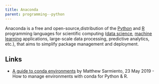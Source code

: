 ```yaml
---
title: Anaconda
parent: programming--python
---
```


<def>Anaconda</def> is a free and open-source,distribution of the [Python](index) and [R](../r.md "R Programming Language") programming languages for scientific computing ([data science](../data-science), [machine learning](../../comp-sci/ml) applications, large-scale data processing, predictive analytics, etc.), that aims to simplify package management and deployment.

## Links

-   [A guide to conda environments](https://towardsdatascience.com/a-guide-to-conda-environments-bc6180fc533) by Matthew Sarmiento, 23 May 2019 - How to manage environments with conda for Python & R.

